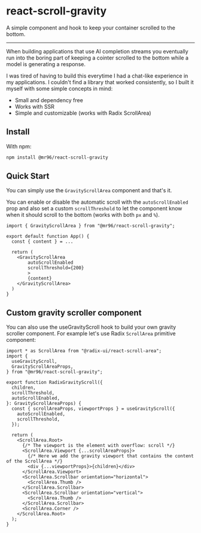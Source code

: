 # react-scroll-gravity

A simple component and hook to keep your container scrolled to the bottom.

---

When building applications that use AI completion streams you eventually run into the boring part of keeping a cointer scrolled to the bottom while a model is generating a response.

I was tired of having to build this everytime I had a chat-like experience in my applications. I couldn't find a library that worked consistently, so I built it myself with some simple concepts in mind:

- Small and dependency free
- Works with SSR
- Simple and customizable (works with Radix ScrollArea)

## Install

With npm:

```sh
npm install @mr96/react-scroll-gravity
```

## Quick Start

You can simply use the `GravityScrollArea` component and that's it.

You can enable or disable the automatic scroll with the `autoScrollEnabled` prop and also set a custom `scrollThreshold` to let the component know when it should scroll to the bottom (works with both `px` and `%`).

```tsx
import { GravityScrollArea } from "@mr96/react-scroll-gravity";

export default function App() {
  const { content } = ...

  return (
    <GravityScrollArea
        autoScrollEnabled
        scrollThreshold={200}
        >
        {content}
    </GravityScrollArea>
  )
}
```

## Custom gravity scroller component

You can also use the useGravityScroll hook to build your own gravity scroller component. For example let's use Radix `ScrollArea` primitive component:

```tsx
import * as ScrollArea from "@radix-ui/react-scroll-area";
import {
  useGravityScroll,
  GravityScrollAreaProps,
} from "@mr96/react-scroll-gravity";

export function RadixGravityScroll({
  children,
  scrollThreshold,
  autoScrollEnabled,
}: GravityScrollAreaProps) {
  const { scrollAreaProps, viewportProps } = useGravityScroll({
    autoScrollEnabled,
    scrollThreshold,
  });

  return (
    <ScrollArea.Root>
      {/* The viewport is the element with overflow: scroll */}
      <ScrollArea.Viewport {...scrollAreaProps}>
        {/* Here we add the gravity viewport that contains the content of the ScrollArea */}
        <div {...viewportProps}>{children}</div>
      </ScrollArea.Viewport>
      <ScrollArea.Scrollbar orientation="horizontal">
        <ScrollArea.Thumb />
      </ScrollArea.Scrollbar>
      <ScrollArea.Scrollbar orientation="vertical">
        <ScrollArea.Thumb />
      </ScrollArea.Scrollbar>
      <ScrollArea.Corner />
    </ScrollArea.Root>
  );
}
```
